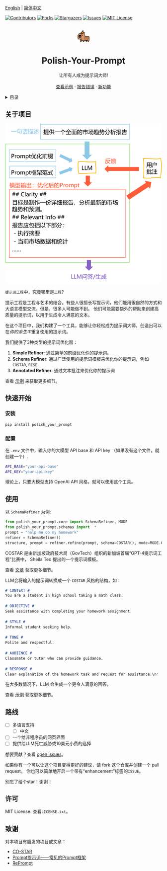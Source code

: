 [English](README.md) | [简体中文](README_zh.md)

[![Contributors][contributors-shield]][contributors-url]
[![Forks][forks-shield]][forks-url]
[![Stargazers][stars-shield]][stars-url]
[![Issues][issues-shield]][issues-url]
[![MIT License][license-shield]][license-url]



<!-- PROJECT LOGO -->
<br />
<div align="center">
  <a href="https://github.com/ChenZiHong-Gavin/Polish-Your-Prompt">
    <img src="webui/public/logo.png" alt="Logo" width="40" height="40">
  </a>

  <h1 align="center">Polish-Your-Prompt</h1>

  <p align="center">
    让所有人成为提示词大师!
    <br />
    <br />
    <a href="https://github.com/ChenZiHong-Gavin/Polish-Your-Prompt/tree/main/demo">查看示例</a>
    ·
    <a href="https://github.com/ChenZiHong-Gavin/Polish-Your-Prompt/issues/new?labels=bug&template=bug-report---.md">报告错误</a>
    ·
    <a href="https://github.com/ChenZiHong-Gavin/Polish-Your-Prompt/issues/new?labels=enhancement&template=feature-request---.md">新功能</a>
  </p>
</div>



<!-- TABLE OF CONTENTS -->
<details>
  <summary>目录</summary>
  <ol>
    <li>
      <a href="#关于项目">关于项目</a>
    </li>
    <li>
      <a href="#快速开始">快速开始</a>
      <ul>
        <li><a href="#安装">安装</a></li>
        <li><a href="#配置">配置</a></li>
      </ul>
    </li>
    <li><a href="#使用">使用</a></li>
    <li><a href="#路线">路线</a></li>
    <li><a href="#许可">许可</a></li>
    <li><a href="#致谢">致谢</a></li>
  </ol>
</details>



<!-- ABOUT THE PROJECT -->
## 关于项目

![Workflow](images/workflow_zh.png)

`提示词工程`中，究竟哪里是`工程`? 

提示工程是工程与艺术的结合。有些人很擅长写提示词，他们能用很自然的方式和大语言模型交流。但是，很多人可能做不到。
他们可能需要额外的帮助来创建高质量的提示词，以用于生成令人满意的文本。

在这个项目中，我们构建了一个工具，能够让你轻松成为提示词大师，创造出可以在*你的余生中*重复使用的提示词。

我们提供了3种类型的提示词优化器：

1.  **Simple Refiner**: 通过简单的前缀优化你的提示词。
2.  **Schema Refiner**: 通过广泛使用的提示词模板来优化你的提示词，例如`COSTAR`, `RISE`.
3.  **Annotated Refiner**: 通过文本批注来优化你的提示词

查看 [示例](https://github.com/ChenZiHong-Gavin/Polish-Your-Prompt/tree/main/demo) 来获取更多细节。


<!-- GETTING STARTED -->
## 快速开始
### 安装

  ```sh
  pip install polish_your_prompt
  ```

### 配置

在 `.env` 文件中，输入你的大模型 API base 和 API key （如果没有这个文件，就创建一个）.

  ```sh
  API_BASE="your-api-base"
  API_KEY="your-api-key"
  ```

理论上，只要大模型支持 OpenAI API 风格，就可以使用这个工具。

<!-- USAGE EXAMPLES -->
## 使用

以 `SchemaRefiner` 为例:

```python
from polish_your_prompt.core import SchemaRefiner, MODE
from polish_your_prompt.schemas import  *
prompt = "help me do my homework"
refiner = SchemaRefiner()
structure, prompt = refiner.refine(prompt, schema=COSTAR(), mode=MODE.ONE_STEP)
```

COSTAR 是由新加坡政府技术局（GovTech）组织的新加坡首届“GPT-4提示词工程”比赛中，
Sheila Teo 提出的一个提示词模板。

查看 [文章](https://towardsdatascience.com/how-i-won-singapores-gpt-4-prompt-engineering-competition-34c195a93d41) 获取更多细节。

LLM会将输入的提示词转换成一个 `COSTAR` 风格的结构，如：


```markdown
# CONTEXT #
You are a student in high school taking a math class.

# OBJECTIVE #
Seek assistance with completing your homework assignment.

# STYLE #
Informal student seeking help.

# TONE #
Polite and respectful.

# AUDIENCE #
Classmate or tutor who can provide guidance.

# RESPONSE #
Clear explanation of the homework task and request for assistance.\n'

```

在大多数情况下，LLM 会生成一个更令人满意的回答。

查看 [示例](https://github.com/ChenZiHong-Gavin/Polish-Your-Prompt/tree/main/demo) 获取更多细节。


<!-- ROADMAP -->
## 路线

- [ ] 多语言支持
    - [ ] 中文
- [ ] 一个给非程序员的网页界面
- [ ] 提供给LLM死亡威胁或10美元小费的选择

想要贡献？查看 [open issues](https://github.com/ChenZiHong-Gavin/Polish-Your-Prompt/issues/new?labels=enhancement&template=feature-request---.md)。

如果你有一个可以让这个项目变得更好的建议，请 fork 这个仓库并创建一个 pull request。
你也可以简单地开启一个带有“enhancement”标签的`ISSUE`。

别忘了给个star！谢谢！


<!-- LICENSE -->
## 许可

MIT License. 查看`LICENSE.txt`。


<!-- ACKNOWLEDGMENTS -->
## 致谢

对本项目有启发的项目或文章：

* [CO-STAR](https://towardsdatascience.com/how-i-won-singapores-gpt-4-prompt-engineering-competition-34c195a93d41)
* [Prompt提示词——常见的Prompt框架](https://blog.csdn.net/pumpkin84514/article/details/137474655)
* [RePrompt](https://arxiv.org/abs/2406.11132)




<!-- MARKDOWN LINKS & IMAGES -->
<!-- https://www.markdownguide.org/basic-syntax/#reference-style-links -->
[contributors-shield]: https://img.shields.io/github/contributors/ChenZiHong-Gavin/Polish-Your-Prompt.svg?style=for-the-badge
[contributors-url]: https://github.com/ChenZiHong-Gavin/Polish-Your-Prompt/graphs/contributors
[forks-shield]: https://img.shields.io/github/forks/ChenZiHong-Gavin/Polish-Your-Prompt.svg?style=for-the-badge
[forks-url]: https://github.com/ChenZiHong-Gavin/Polish-Your-Prompt/network/members
[stars-shield]: https://img.shields.io/github/stars/ChenZiHong-Gavin/Polish-Your-Prompt.svg?style=for-the-badge
[stars-url]: https://github.com/ChenZiHong-Gavin/Polish-Your-Prompt/stargazers
[issues-shield]: https://img.shields.io/github/issues/ChenZiHong-Gavin/Polish-Your-Prompt.svg?style=for-the-badge
[issues-url]: https://github.com/ChenZiHong-Gavin/Polish-Your-Prompt/issues
[license-shield]: https://img.shields.io/github/license/ChenZiHong-Gavin/Polish-Your-Prompt.svg?style=for-the-badge
[license-url]: https://github.com/ChenZiHong-Gavin/Polish-Your-Prompt/blob/master/LICENSE.txt
